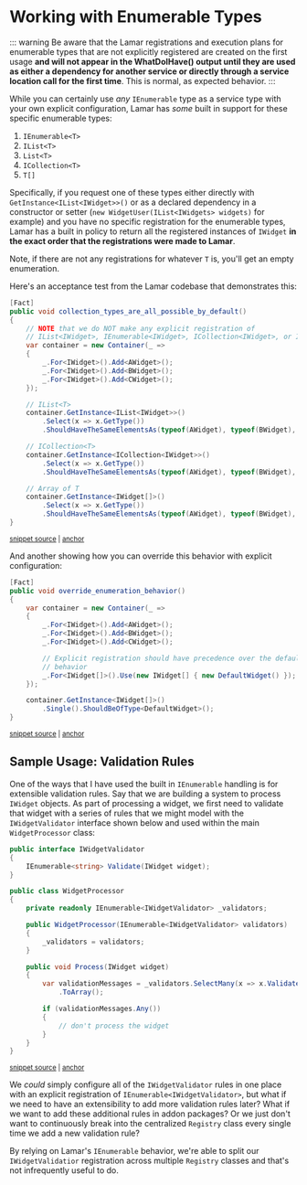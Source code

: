 # Working with Enumerable Types

::: warning
Be aware that the Lamar registrations and execution plans for enumerable types that are not explicitly registered are created on the first usage **and will not appear in the WhatDoIHave() output until they are used as either a dependency for another service or directly through a service location call for the first time**. This is normal, as expected behavior.
:::

While you can certainly use *any* `IEnumerable` type as a service type with your own explicit configuration,
Lamar has *some* built in support for these specific enumerable types:

1. `IEnumerable<T>`
1. `IList<T>`
1. `List<T>`
1. `ICollection<T>`
1. `T[]`

Specifically, if you request one of these types either directly with `GetInstance<IList<IWidget>>()` or as a declared
dependency in a constructor or setter (`new WidgetUser(IList<IWidgets> widgets)` for example) and you have no
specific registration for the enumerable types, Lamar has a built in policy to return all the registered instances
of `IWidget` **in the exact order that the registrations were made to Lamar**.

Note, if there are not any registrations for whatever `T` is, you'll get an empty enumeration.

Here's an acceptance test from the Lamar codebase that demonstrates this:

<!-- snippet: sample_EnumerableFamilyPolicy_in_action -->
<a id='snippet-sample_enumerablefamilypolicy_in_action'></a>
```cs
[Fact]
public void collection_types_are_all_possible_by_default()
{
    // NOTE that we do NOT make any explicit registration of
    // IList<IWidget>, IEnumerable<IWidget>, ICollection<IWidget>, or IWidget[]
    var container = new Container(_ =>
    {
        _.For<IWidget>().Add<AWidget>();
        _.For<IWidget>().Add<BWidget>();
        _.For<IWidget>().Add<CWidget>();
    });

    // IList<T>
    container.GetInstance<IList<IWidget>>()
        .Select(x => x.GetType())
        .ShouldHaveTheSameElementsAs(typeof(AWidget), typeof(BWidget), typeof(CWidget));

    // ICollection<T>
    container.GetInstance<ICollection<IWidget>>()
        .Select(x => x.GetType())
        .ShouldHaveTheSameElementsAs(typeof(AWidget), typeof(BWidget), typeof(CWidget));

    // Array of T
    container.GetInstance<IWidget[]>()
        .Select(x => x.GetType())
        .ShouldHaveTheSameElementsAs(typeof(AWidget), typeof(BWidget), typeof(CWidget));
}
```
<sup><a href='https://github.com/JasperFx/lamar/blob/master/src/StructureMap.Testing/Acceptance/enumerable_instances.cs#L10-L39' title='Snippet source file'>snippet source</a> | <a href='#snippet-sample_enumerablefamilypolicy_in_action' title='Start of snippet'>anchor</a></sup>
<!-- endSnippet -->

And another showing how you can override this behavior with explicit configuration:

<!-- snippet: sample_explicit-enumeration-behavior -->
<a id='snippet-sample_explicit-enumeration-behavior'></a>
```cs
[Fact]
public void override_enumeration_behavior()
{
    var container = new Container(_ =>
    {
        _.For<IWidget>().Add<AWidget>();
        _.For<IWidget>().Add<BWidget>();
        _.For<IWidget>().Add<CWidget>();

        // Explicit registration should have precedence over the default
        // behavior
        _.For<IWidget[]>().Use(new IWidget[] { new DefaultWidget() });
    });

    container.GetInstance<IWidget[]>()
        .Single().ShouldBeOfType<DefaultWidget>();
}
```
<sup><a href='https://github.com/JasperFx/lamar/blob/master/src/StructureMap.Testing/Acceptance/enumerable_instances.cs#L41-L60' title='Snippet source file'>snippet source</a> | <a href='#snippet-sample_explicit-enumeration-behavior' title='Start of snippet'>anchor</a></sup>
<!-- endSnippet -->

## Sample Usage: Validation Rules

One of the ways that I have used the built in `IEnumerable` handling is for extensible validation rules. Say that we are
building a system to process `IWidget` objects. As part of processing a widget, we first need to validate that widget with a
series of rules that we might model with the `IWidgetValidator` interface shown below and used within the main
`WidgetProcessor` class:

<!-- snippet: sample_IWidgetValidator-enumerable -->
<a id='snippet-sample_iwidgetvalidator-enumerable'></a>
```cs
public interface IWidgetValidator
{
    IEnumerable<string> Validate(IWidget widget);
}

public class WidgetProcessor
{
    private readonly IEnumerable<IWidgetValidator> _validators;

    public WidgetProcessor(IEnumerable<IWidgetValidator> validators)
    {
        _validators = validators;
    }

    public void Process(IWidget widget)
    {
        var validationMessages = _validators.SelectMany(x => x.Validate(widget))
            .ToArray();

        if (validationMessages.Any())
        {
            // don't process the widget
        }
    }
}
```
<sup><a href='https://github.com/JasperFx/lamar/blob/master/src/StructureMap.Testing/Acceptance/enumerable_instances.cs#L62-L89' title='Snippet source file'>snippet source</a> | <a href='#snippet-sample_iwidgetvalidator-enumerable' title='Start of snippet'>anchor</a></sup>
<!-- endSnippet -->

We *could* simply configure all of the `IWidgetValidator` rules in one place with an explicit registration of `IEnumerable<IWidgetValidator>`,
but what if we need to have an extensibility to add more validation rules later? What if we want to add these additional rules in addon packages? Or we
just don't want to continuously break into the centralized `Registry` class every single time we add a new validation rule?

By relying on Lamar's `IEnumerable` behavior, we're able to split our `IWidgetValidatior` registration across multiple `Registry` classes and that's not infrequently useful to do.
